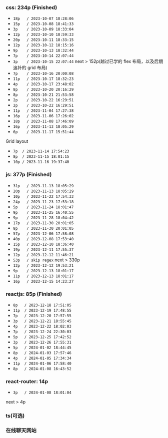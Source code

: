 ### css: 234p (Finished)
- `18p   / 2023-10-07 18:28:06`
- `15p   / 2023-10-08 18:41:33`
- `3p    / 2023-10-09 18:33:04`
- `12p   / 2023-10-10 18:59:33`
- `20p   / 2023-10-11 18:33:15`
- `12p   / 2023-10-12 18:15:16`
- `9p    / 2023-10-13 18:32:44`
- `7p    / 2023-10-14 22:07:44`
- `3p    / 2023-10-15 22:07:44` next > 152p(越过已学的 flex 布局，以及后期追补的 grid 布局)
- `7p    / 2023-10-16 20:00:08`
- `11p   / 2023-10-17 18:32:23`
- `4p    / 2023-10-17 23:48:02`
- `8p    / 2023-10-20 20:16:29`
- `8p    / 2023-10-21 21:53:58`
- `2p    / 2023-10-22 16:29:51`
- `2p    / 2023-10-22 16:29:51`
- `11p   / 2023-11-04 17:27:38`
- `16p   / 2023-11-06 17:26:02`
- `18p   / 2023-11-08 17:46:09`
- `16p   / 2023-11-13 18:05:29`
- `6p    / 2023-11-17 15:51:44`

Grid layout
- `7p  / 2023-11-14 17:54:23`
- `8p  / 2023-11-15 18:01:15`
- `10p / 2023-11-16 19:37:40`

### js: 377p (Finished)
- `31p   / 2023-11-13 18:05:29`
- `20p   / 2023-11-13 18:05:29`
- `10p   / 2023-11-22 17:54:33`
- `24p   / 2023-11-23 17:53:18`
- `5p    / 2023-11-24 18:01:47`
- `9p    / 2023-11-25 16:40:55`
- `9p    / 2023-11-28 18:04:42`
- `17p   / 2023-11-30 20:01:05`
- `8p    / 2023-11-30 20:01:05`
- `57p   / 2023-12-06 17:58:08`
- `40p   / 2023-12-08 17:53:40`
- `15p   / 2023-12-10 18:36:40`
- `19p   / 2023-12-11 17:55:37`
- `12p   / 2023-12-12 11:46:21`
- `53p   / skip regex` next > 330p
- `12p   / 2023-12-12 19:53:21`
- `9p    / 2023-12-13 18:01:17`
- `11p   / 2023-12-13 18:01:17`
- `16p   / 2023-12-15 14:23:27`

### reactjs: 85p (Finished)
- `8p   / 2023-12-18 17:51:05`
- `11p  / 2023-12-19 17:48:55`
- `7p   / 2023-12-20 17:57:55`
- `3p   / 2023-12-21 18:55:45`
- `4p   / 2023-12-22 18:02:03`
- `7p   / 2023-12-24 22:30:03`
- `5p   / 2023-12-25 17:42:52`
- `3p   / 2023-12-26 17:55:31`
- `5p   / 2024-01-02 18:44:45`
- `8p   / 2024-01-03 17:57:46`
- `4p   / 2024-01-05 17:34:34`
- `11p  / 2024-01-06 17:58:40`
- `8p   / 2024-01-08 16:43:52`

### react-router: 14p
- `3p   / 2024-01-08 18:01:04`

next > 4p

### ts(可选)

### 在线聊天网站